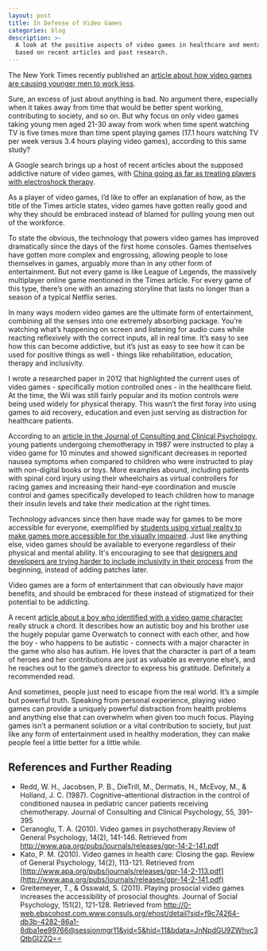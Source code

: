 ```yaml
---
layout: post
title: In Defense of Video Games
categories: blog
description: >-
  A look at the positive aspects of video games in healthcare and mental health
  based on recent articles and past research.
---
```

The New York Times recently published an [article about how video games are causing younger men to work less](https://www.nytimes.com/2017/07/03/upshot/why-some-men-dont-work-video-games-have-gotten-really-good.html).

 Sure, an excess of just about anything is bad. No argument there, especially when it takes away from time that would be better spent working, contributing to society, and so on. But why focus on only video games taking young men aged 21-30 away from work when time spent watching TV is five times more than time spent playing games (17.1 hours watching TV per week versus 3.4 hours playing video games), according to this same study?

A Google search brings up a host of recent articles about the supposed addictive nature of video games, with [China going as far as treating players with electroshock therapy](https://www.bloomberg.com/view/articles/2017-07-09/china-cracks-down-on-video-games).

As a player of video games, I’d like to offer an explanation of how, as the title of the Times article states, video games have gotten really good and why they should be embraced instead of blamed for pulling young men out of the workforce.

To state the obvious, the technology that powers video games has improved dramatically since the days of the first home consoles. Games themselves have gotten more complex and engrossing, allowing people to lose themselves in games, arguably more than in any other form of entertainment. But not every game is like League of Legends, the massively multiplayer online game mentioned in the Times article. For every game of this type, there’s one with an amazing storyline that lasts no longer than a season of a typical Netflix series.

In many ways modern video games are the ultimate form of entertainment, combining all the senses into one extremely absorbing package. You’re watching what’s happening on screen and listening for audio cues while reacting reflexively with the correct inputs, all in real time. It’s easy to see how this can become addictive, but it’s just as easy to see how it can be used for positive things as well - things like rehabilitation, education, therapy and inclusivity.

I wrote a researched paper in 2012 that highlighted the current uses of video games - specifically motion controlled ones - in the healthcare field. At the time, the Wii was still fairly popular and its motion controls were being used widely for physical therapy. This wasn’t the first foray into using games to aid recovery, education and even just serving as distraction for healthcare patients.

According to an [article in the Journal of Consulting and Clinical Psychology](#references-and-further-reading), young patients undergoing chemotherapy in 1987 were instructed to play a video game for 10 minutes and  showed significant decreases in reported nausea symptoms when compared to children who were instructed to play with non-digital books or toys. More examples abound, including patients  with spinal cord injury using their wheelchairs as virtual controllers for racing games and increasing their hand-eye coordination and muscle control and games specifically developed to teach children how to manage their insulin levels and take their medication at the right times.

Technology advances since then have made way for games to be more accessible for everyone, exemplified by [students using virtual reality to make games more accessible for the visually impaired](http://leaderpost.com/news/local-news/students-create-virtual-reality-game-for-the-visually-impaired). Just like anything else, video games should be available to everyone regardless of their physical and mental ability. It's encouraging to see that [designers and developers are trying harder to include inclusivity in their process](http://www.gamasutra.com/view/news/299850/7_examples_of_accessibility_design_that_developers_should_study.php) from the beginning, instead of adding patches later.

Video games are a form of entertainment that can obviously have major benefits, and should be embraced for these instead of stigmatized for their potential to be addicting.

A recent [article about a boy who identified with a video game character](https://www.wired.com/story/the-sleeper-autistic-hero-transforming-video-games) really struck a chord. It describes how an autistic boy and his brother use the hugely popular game Overwatch to connect with each other, and how the boy - who happens to be autistic - connects with a major character in the game who also has autism. He loves that the character is part of a team of heroes and her contributions are just as valuable as everyone else’s, and he reaches out to the game’s director to express his gratitude. Definitely a recommended read.

And sometimes, people just need to escape from the real world. It’s a simple but powerful truth. Speaking from personal experience, playing video games can provide a uniquely powerful distraction from health problems and anything else that can overwhelm when given too much focus. Playing games isn’t a permanent solution or a vital contribution to society, but just like any form of entertainment used in healthy moderation, they can make people feel a little better for a little while.

## References and Further Reading

* Redd, W. H., Jacobsen, P. B., DieTrill, M., Dermatis, H., McEvoy, M., & Holland, J. C. (1987). Cognitive–attentional 
  distraction in the control of conditioned nausea in pediatric cancer patients receiving chemotherapy. Journal of 
  Consulting and Clinical Psychology, 55, 391–395
* Ceranoglu, T. A. (2010). Video games in psychotherapy.Review of General Psychology, 14(2), 141-146. Retrieved from <http://www.apa.org/pubs/journals/releases/gpr-14-2-141.pdf>
* Kato, P. M. (2010). Video games in health care: Closing the gap. Review of General Psychology, 14(2), 113-121. 
  Retrieved from [http://www.apa.org/pubs/journals/releases/gpr-14-2-113.pdf](http://www.apa.org/pubs/journals/releases/gpr-14-2-141.pdf)
* Greitemeyer, T., & Osswald, S. (2011). Playing prosocial video games increases the accessibility of prosocial 
  thoughts. Journal of Social Psychology, 151(2), 121-128. Retrieved from [http://0-](<http://0- web.ebscohost.com.www.consuls.org/ehost/detail?sid=f9c74264-db3b-4282-86a1- 8dba1ee99766@sessionmgr11&vid=5&hid=11&bdata=JnNpdGU9ZWhvc3QtbGl2ZQ== >)
  [web.ebscohost.com.www.consuls.org/ehost/detail?sid=f9c74264-db3b-4282-86a1-](<http://0- web.ebscohost.com.www.consuls.org/ehost/detail?sid=f9c74264-db3b-4282-86a1- 8dba1ee99766@sessionmgr11&vid=5&hid=11&bdata=JnNpdGU9ZWhvc3QtbGl2ZQ== >)
  [8dba1ee99766@sessionmgr11&vid=5&hid=11&bdata=JnNpdGU9ZWhvc3QtbGl2ZQ==](<http://0- web.ebscohost.com.www.consuls.org/ehost/detail?sid=f9c74264-db3b-4282-86a1- 8dba1ee99766@sessionmgr11&vid=5&hid=11&bdata=JnNpdGU9ZWhvc3QtbGl2ZQ== >)
